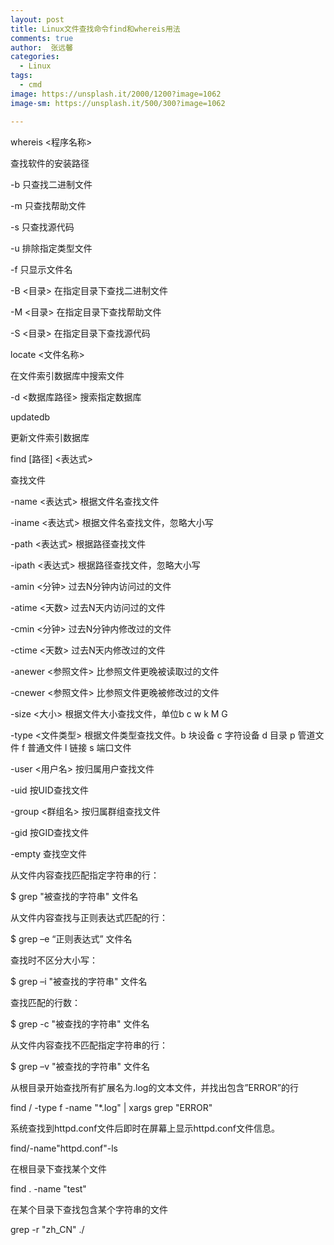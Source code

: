 ```yaml
---
layout: post
title: Linux文件查找命令find和whereis用法
comments: true
author:  张远馨
categories: 
  - Linux
tags:
  - cmd
image: https://unsplash.it/2000/1200?image=1062
image-sm: https://unsplash.it/500/300?image=1062

---
```


whereis <程序名称>

查找软件的安装路径

-b 只查找二进制文件

-m 只查找帮助文件

-s 只查找源代码

-u 排除指定类型文件

-f 只显示文件名

-B <目录> 在指定目录下查找二进制文件

-M <目录> 在指定目录下查找帮助文件

-S <目录> 在指定目录下查找源代码

locate <文件名称>

在文件索引数据库中搜索文件

-d <数据库路径> 搜索指定数据库

updatedb

更新文件索引数据库


find [路径] <表达式>

查找文件

-name <表达式> 根据文件名查找文件

-iname <表达式> 根据文件名查找文件，忽略大小写

-path <表达式> 根据路径查找文件

-ipath <表达式> 根据路径查找文件，忽略大小写

-amin <分钟> 过去N分钟内访问过的文件

-atime <天数> 过去N天内访问过的文件

-cmin <分钟> 过去N分钟内修改过的文件

-ctime <天数> 过去N天内修改过的文件

-anewer <参照文件> 比参照文件更晚被读取过的文件

-cnewer <参照文件> 比参照文件更晚被修改过的文件

-size <大小> 根据文件大小查找文件，单位b c w k M G

-type <文件类型> 根据文件类型查找文件。b 块设备 c 字符设备 d 目录 p 管道文件 f 普通文件 l 链接 s 端口文件

-user <用户名> 按归属用户查找文件

-uid <uid> 按UID查找文件

-group <群组名> 按归属群组查找文件

-gid <gid> 按GID查找文件

-empty 查找空文件


从文件内容查找匹配指定字符串的行：

$ grep "被查找的字符串" 文件名

从文件内容查找与正则表达式匹配的行：

$ grep –e “正则表达式” 文件名

查找时不区分大小写：

$ grep –i "被查找的字符串" 文件名

查找匹配的行数：

$ grep -c "被查找的字符串" 文件名

从文件内容查找不匹配指定字符串的行：

$ grep –v "被查找的字符串" 文件名


从根目录开始查找所有扩展名为.log的文本文件，并找出包含”ERROR”的行

find / -type f -name "*.log" | xargs grep "ERROR"

系统查找到httpd.conf文件后即时在屏幕上显示httpd.conf文件信息。 

find/-name"httpd.conf"-ls

在根目录下查找某个文件

find . -name "test"

在某个目录下查找包含某个字符串的文件

grep -r "zh_CN" ./
